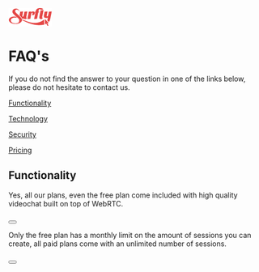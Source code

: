![logo](images/logosmall.png)
<a name="faq"></a>
# FAQ's

If you do not find the answer to your question in one of the links below, please do not hesitate to contact us.

<a href="faq/functionality.md"> Functionality</a>

<a href="faq/technology.md"> Technology</a>

<a href="faq/security.md"> Security </a>

<a href="faq/pricing.md">Pricing</a>

## Functionality

<!--sec data-title="Is videochat included?" data-id="section0" data-show=false ces-->

Yes, all our plans, even the free plan come included with high quality videochat built on top of WebRTC.

<!--endsec-->

<button class="section" target="section0"></button>

<!--sec data-title="How many sections can I create?" data-id="section1" data-show=false ces-->

Only the free plan has a monthly limit on the amount of sessions you can create, all paid plans come with an unlimited number of sessions.

<!--endsec-->

<button class="section" target="section1"></button>